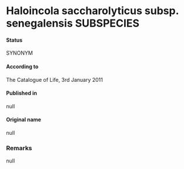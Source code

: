 # Haloincola saccharolyticus subsp. senegalensis SUBSPECIES

#### Status
SYNONYM

#### According to
The Catalogue of Life, 3rd January 2011

#### Published in
null

#### Original name
null

### Remarks
null